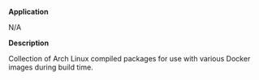 **Application**

N/A

**Description**

Collection of Arch Linux compiled packages for use with various Docker images during build time.
